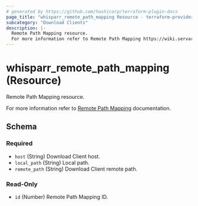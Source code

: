 ```yaml
---
# generated by https://github.com/hashicorp/terraform-plugin-docs
page_title: "whisparr_remote_path_mapping Resource - terraform-provider-whisparr"
subcategory: "Download Clients"
description: |-
  Remote Path Mapping resource.
  For more information refer to Remote Path Mapping https://wiki.servarr.com/whisparr/settings#remote-path-mappings documentation.
---
```


# whisparr_remote_path_mapping (Resource)

<!-- subcategory:Download Clients -->Remote Path Mapping resource.
For more information refer to [Remote Path Mapping](https://wiki.servarr.com/whisparr/settings#remote-path-mappings) documentation.



<!-- schema generated by tfplugindocs -->
## Schema

### Required

- `host` (String) Download Client host.
- `local_path` (String) Local path.
- `remote_path` (String) Download Client remote path.

### Read-Only

- `id` (Number) Remote Path Mapping ID.


